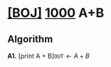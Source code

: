 # [[BOJ]](https://www.acmicpc.net/problem) [1000](https://www.acmicpc.net/problem/1000) A+B
## Algorithm
$\textbf{A1.}$ [print A + B]$\texttt{OUT} \leftarrow A + B$